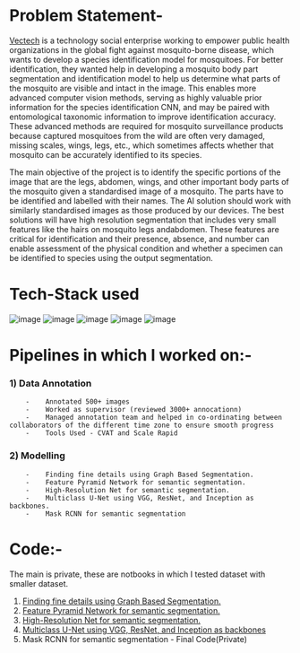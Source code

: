 # Problem Statement-
[Vectech](https://www.vectech.io/) is a technology social enterprise working to empower public health organizations in the global fight against mosquito-borne disease, which wants to develop a species identification model for mosquitoes. For better identification, they wanted help in developing a mosquito body part segmentation and identification model  to help us determine what parts of the mosquito are visible and intact in the image. This enables more advanced computer vision methods, serving as highly valuable prior information for the species identification CNN, and may be paired with entomological taxonomic information to improve identification accuracy. These advanced methods are required for mosquito surveillance products because captured mosquitoes from the wild are often very damaged, missing scales, wings, legs, etc., which  sometimes affects whether that mosquito can be accurately identified to its species.
 
 The main objective of the project is to identify the specific portions of the image that are the legs, abdomen, wings, and other important body parts of the mosquito 
given a standardised image of a mosquito. The parts have to be identified and labelled with their names. The AI solution should work with similarly standardised images
as those produced by our devices. The best solutions will have high resolution segmentation that includes very small features like the hairs on mosquito legs andabdomen.
These features are critical for identification and their presence, absence, and number can enable assessment of the physical condition and whether a specimen can be 
identified to species using the output segmentation.

# Tech-Stack used
![image](https://img.shields.io/badge/Python-3776AB?style=for-the-badge&logo=python&logoColor=white)
![image](https://img.shields.io/badge/Jupyter-F37626.svg?&style=for-the-badge&logo=Jupyter&logoColor=white)
![image](https://img.shields.io/badge/TensorFlow-FF6F00?style=for-the-badge&logo=TensorFlow&logoColor=white)
![image](https://img.shields.io/badge/Numpy-777BB4?style=for-the-badge&logo=numpy&logoColor=white)
![image](https://img.shields.io/badge/OpenCV-27338e?style=for-the-badge&logo=OpenCV&logoColor=white)

# Pipelines in which I worked on:-
  ### 1) **Data Annotation**
        -    Annotated 500+ images
        -    Worked as supervisor (reviewed 3000+ annocationn)
        -    Managed annotation team and helped in co-ordinating between collaborators of the different time zone to ensure smooth progress
        -    Tools Used - CVAT and Scale Rapid
  ### 2) **Modelling**
        -    Finding fine details using Graph Based Segmentation.
        -    Feature Pyramid Network for semantic segmentation.
        -    High-Resolution Net for semantic segmentation.
        -    Multiclass U-Net using VGG, ResNet, and Inception as backbones.
        -    Mask RCNN for semantic segmentation

# Code:-
The main is private, these are notbooks in which I tested dataset with smaller dataset.
1) [Finding fine details using Graph Based Segmentation.](http://htmlpreview.github.io/?https://github.com/vaasu2002/PROJECTS/blob/main/Computer%20Vision/MosquitoBodyPartSegmentation/Code/Graph_Based_Segmentation.html)
2) [Feature Pyramid Network for semantic segmentation.]()
3) [High-Resolution Net for semantic segmentation.]()
4) [Multiclass U-Net using VGG, ResNet, and Inception as backbones]()
5) Mask RCNN for semantic segmentation         - Final Code(Private)



















